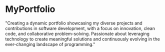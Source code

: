 # MyPortfolio
"Creating a dynamic portfolio showcasing my diverse projects and contributions in software development, with a focus on innovation, clean code, and collaborative problem-solving. Passionate about leveraging technology to create meaningful solutions and continuously evolving in the ever-changing landscape of programming."
